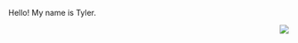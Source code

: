 Hello! My name is Tyler.

<a href="https://discord.com/users/303303309085769730">
  <img src="https://lanyard-profile-readme.vercel.app/api/303303309085769730?hideTimestamp=true&idleMessage='Hello!" align="right" />
</a>

